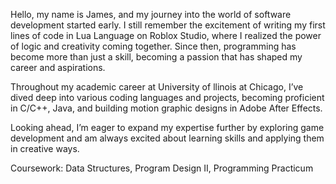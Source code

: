 Hello, my name is James, and my journey into the world of software development started early. I still remember the excitement of writing my first lines of code in Lua Language on Roblox Studio, where I realized the power of logic and creativity coming together. Since then, programming has become more than just a skill, becoming a passion that has shaped my career and aspirations.

Throughout my academic career at University of llinois at Chicago, I’ve dived deep into various coding languages and projects, becoming proficient in C/C++, Java, and building motion graphic designs in Adobe After Effects. 

Looking ahead, I’m eager to expand my expertise further by exploring game development and am always excited about learning skills and applying them in creative ways.

Coursework: Data Structures, Program Design II, Programming Practicum
